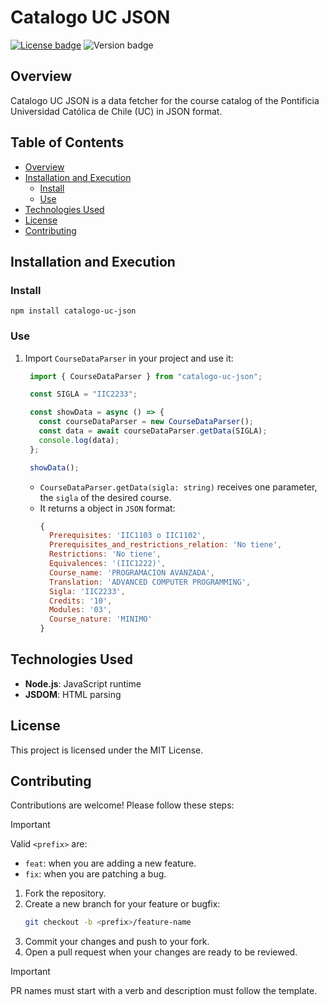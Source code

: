 # Catalogo UC JSON
<!-- https://stackoverflow.com/a/73422089 -->
[![License badge](https://img.shields.io/badge/license-MIT-8A2BE2)](/LICENSE)
<picture>
  <img alt="Version badge" src="https://img.shields.io/github/v/tag/k0rval4n/catalogo-uc-json?label=version&color=green">
</picture>

## Overview

Catalogo UC JSON is a data fetcher for the course catalog of the Pontificia Universidad Católica de Chile (UC) in JSON format.

## Table of Contents

- [Overview](#overview)
- [Installation and Execution](#installation-and-execution)
  - [Install](#install)
  - [Use](#use)
- [Technologies Used](#technologies-used)
- [License](#license)
- [Contributing](#contributing)

## Installation and Execution

### Install
```
npm install catalogo-uc-json
```

### Use
1. Import `CourseDataParser` in your project and use it:
   ```js
    import { CourseDataParser } from "catalogo-uc-json";

    const SIGLA = "IIC2233";

    const showData = async () => {
      const courseDataParser = new CourseDataParser();
      const data = await courseDataParser.getData(SIGLA);
      console.log(data);
    };

    showData();

   ```
    - `CourseDataParser.getData(sigla: string)` receives one parameter, the `sigla` of the desired course.
    - It returns a object in `JSON` format:
        ```js
        {
          Prerequisites: 'IIC1103 o IIC1102',
          Prerequisites_and_restrictions_relation: 'No tiene',
          Restrictions: 'No tiene',
          Equivalences: '(IIC1222)',
          Course_name: 'PROGRAMACION AVANZADA',
          Translation: 'ADVANCED COMPUTER PROGRAMMING',
          Sigla: 'IIC2233',
          Credits: '10',
          Modules: '03',
          Course_nature: 'MINIMO'
        }
        ```

## Technologies Used

- **Node.js**: JavaScript runtime
- **JSDOM**: HTML parsing

## License
This project is licensed under the MIT License.

## Contributing

Contributions are welcome! Please follow these steps:
> [!IMPORTANT]
> Valid ```<prefix>``` are:
> - ```feat```: when you are adding a new feature.
> - ```fix```: when you are patching a bug.

1. Fork the repository.
2. Create a new branch for your feature or bugfix:
   ```bash
   git checkout -b <prefix>/feature-name
   ```
3. Commit your changes and push to your fork.
4. Open a pull request when your changes are ready to be reviewed.
> [!IMPORTANT]
> PR names must start with a verb and description must follow the template.
